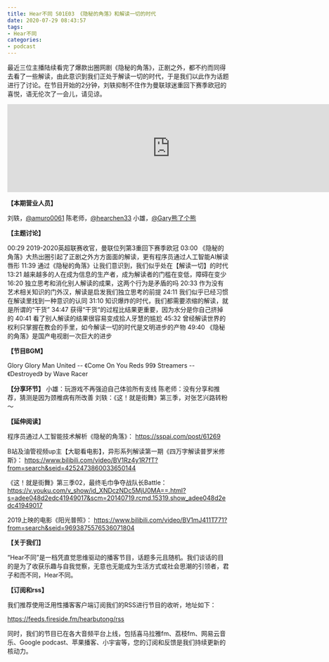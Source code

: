 ```yaml
---
title: Hear不同 S01E03 《隐秘的角落》和解读一切的时代
date: 2020-07-29 08:43:57
tags:
- Hear不同
categories:
- podcast
---
```


最近三位主播陆续看完了爆款出圈网剧《隐秘的角落》，正剧之外，都不约而同得去看了一些解读，由此意识到我们正处于解读一切的时代，于是我们以此作为话题进行了讨论。在节目开始的2分钟，刘轶抑制不住作为曼联球迷重回下赛季欧冠的喜悦，语无伦次了一会儿，请见谅。

<!--more-->

<iframe src="https://fireside.fm/player/v2/CSKDZ64u+5VtTqdqS?theme=dark" width="740" height="200" frameborder="0" scrolling="no"></iframe>

**【本期营业人员】**

刘轶，[@amuro0061](https://www.weibo.com/u/1730354404)
陈老师，[@hearchen33](https://www.weibo.com/u/7475078094)
小雄，[@Gary熊了个熊](https://www.weibo.com/u/5628876835)



**【主题讨论】**

00:29 2019-2020英超联赛收官，曼联位列第3重回下赛季欧冠
03:00 《隐秘的角落》大热出圈引起了正剧之外方方面面的解读，更有程序员通过人工智能AI解读唇形
11:39 通过《隐秘的角落》让我们意识到，我们似乎处在【解读一切】的时代
13:21 越来越多的人在成为信息的生产者，成为解读者的门槛在变低，障碍在变少
16:20 独立思考和消化别人解读的成果，这两个行为是矛盾的吗
20:33 作为没有艺术相关知识的门外汉，解读是启发我们独立思考的前提
24:11 我们似乎已经习惯在解读里找到一种意识的认同
31:10 知识爆炸的时代，我们都需要浓缩的解读，就是所谓的“干货”
34:47 获得“干货“的过程比结果更重要，因为水分是你自己挤掉的
40:41 看了别人解读的结果很容易变成拾人牙慧的尴尬
45:32 曾经解读世界的权利只掌握在教会的手里，如今解读一切的时代是文明进步的产物
49:40 《隐秘的角落》是国产电视剧一次巨大的进步



**【节目BGM】**

Glory Glory Man United -- 《Come On You Reds 99》
Streamers -- 《Destroyed》 by Wave Racer



**【分享环节】**
小雄：玩游戏不再强迫自己体验所有支线
陈老师：没有分享和推荐，猜测是因为颈椎病有所改善
刘轶：《这！就是街舞》第三季，对张艺兴路转粉～



**【延伸阅读】**

程序员通过人工智能技术解析《隐秘的角落》：
https://sspai.com/post/61269

B站及油管视频up主【大聪看电影】，异形系列解读第一期《四万字解读普罗米修斯》：
https://www.bilibili.com/video/BV1Rz4y1R7fT?from=search&seid=4252473860033650144

《这！就是街舞》第三季02，最终毛巾争夺战队长Battle：
https://v.youku.com/v_show/id_XNDczNDc5MjU0MA==.html?s=adee048d2edc41949017&scm=20140719.rcmd.15319.show_adee048d2edc41949017

2019上映的电影《阳光普照》：
https://www.bilibili.com/video/BV1mJ411T771?from=search&seid=9693875576536071804 



**【关于我们】**

“Hear不同”是一档凭直觉思维驱动的播客节目，话题多元且随机。我们谈话的目的是为了收获乐趣与自我觉察，无意也无能成为生活方式或社会思潮的引领者，君子和而不同，Hear不同。



**【订阅和rss】**

我们推荐使用泛用性播客客户端订阅我们的RSS进行节目的收听，地址如下：

https://feeds.fireside.fm/hearbutong/rss

同时，我们的节目已在各大音频平台上线，包括喜马拉雅fm、荔枝fm、网易云音乐、Google podcast、苹果播客、小宇宙等，您的订阅和反馈是我们持续更新的核动力。
